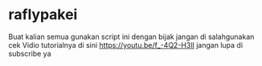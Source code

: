 # raflypakei
Buat kalian semua gunakan script ini dengan bijak jangan di salahgunakan cek Vidio tutorialnya di sini https://youtu.be/f_-4Q2-H3lI jangan lupa di subscribe ya
